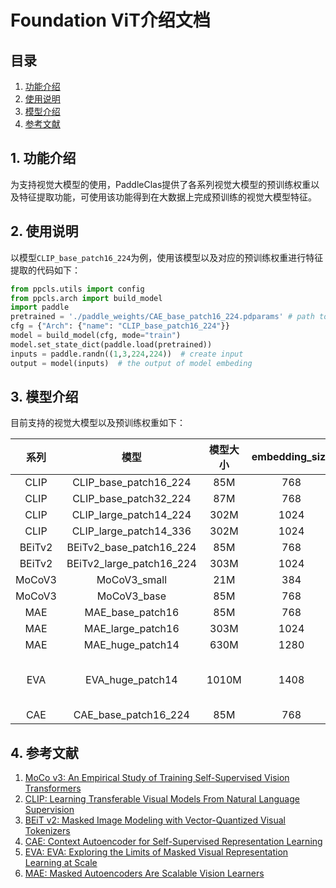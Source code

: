 # Foundation ViT介绍文档

## 目录

1. [功能介绍](#1-功能介绍)
2. [使用说明](#2-使用说明)
3. [模型介绍](#3-模型介绍)
4. [参考文献](#4-参考文献)

## 1. 功能介绍

为支持视觉大模型的使用，PaddleClas提供了各系列视觉大模型的预训练权重以及特征提取功能，可使用该功能得到在大数据上完成预训练的视觉大模型特征。

## 2. 使用说明

以模型`CLIP_base_patch16_224`为例，使用该模型以及对应的预训练权重进行特征提取的代码如下：

```python
from ppcls.utils import config
from ppcls.arch import build_model
import paddle
pretrained = './paddle_weights/CAE_base_patch16_224.pdparams' # path to pretrained weight
cfg = {"Arch": {"name": "CLIP_base_patch16_224"}}
model = build_model(cfg, mode="train")
model.set_state_dict(paddle.load(pretrained))
inputs = paddle.randn((1,3,224,224))  # create input
output = model(inputs)  # the output of model embeding
```

## 3. 模型介绍

目前支持的视觉大模型以及预训练权重如下：

|  系列  |           模型           | 模型大小 | embedding_size |                   预训练数据集                   |
| :----: | :----------------------: | :------: | :------------: | :----------------------------------------------: |
|  CLIP  |  CLIP_base_patch16_224   |   85M    |      768       |                       WIT                        |
|  CLIP  |  CLIP_base_patch32_224   |   87M    |      768       |                       WIT                        |
|  CLIP  |  CLIP_large_patch14_224  |   302M   |      1024      |                       WIT                        |
|  CLIP  |  CLIP_large_patch14_336  |   302M   |      1024      |                       WIT                        |
| BEiTv2 | BEiTv2_base_patch16_224  |   85M    |      768       |                   ImageNet-1k                    |
| BEiTv2 | BEiTv2_large_patch16_224 |   303M   |      1024      |                   ImageNet-1k                    |
| MoCoV3 |       MoCoV3_small       |   21M    |      384       |                   ImageNet-1k                    |
| MoCoV3 |       MoCoV3_base        |   85M    |      768       |                   ImageNet-1k                    |
|  MAE   |     MAE_base_patch16     |   85M    |      768       |                   ImageNet-1k                    |
|  MAE   |    MAE_large_patch16     |   303M   |      1024      |                   ImageNet-1k                    |
|  MAE   |     MAE_huge_patch14     |   630M   |      1280      |                   ImageNet-1k                    |
|  EVA   |     EVA_huge_patch14     |  1010M   |      1408      | ImageNet-21k, CC12M,   CC2M, Object365,COCO, ADE |
|  CAE   |   CAE_base_patch16_224   |   85M    |      768       |                   ImageNet-1k                    |

## 4. 参考文献

1. [MoCo v3: An Empirical Study of Training Self-Supervised Vision Transformers](https://arxiv.org/pdf/2104.02057.pdf)
2. [CLIP: Learning Transferable Visual Models From Natural Language Supervision](https://arxiv.org/abs/2103.00020)
3. [BEiT v2: Masked Image Modeling with Vector-Quantized Visual Tokenizers](https://arxiv.org/abs/2208.06366)
4. [CAE: Context Autoencoder for Self-Supervised Representation Learning](https://arxiv.org/abs/2202.03026)
5. [EVA: EVA: Exploring the Limits of Masked Visual Representation Learning at Scale](https://paperswithcode.com/paper/eva-exploring-the-limits-of-masked-visual)
6. [MAE: Masked Autoencoders Are Scalable Vision Learners](https://paperswithcode.com/paper/masked-autoencoders-are-scalable-vision)